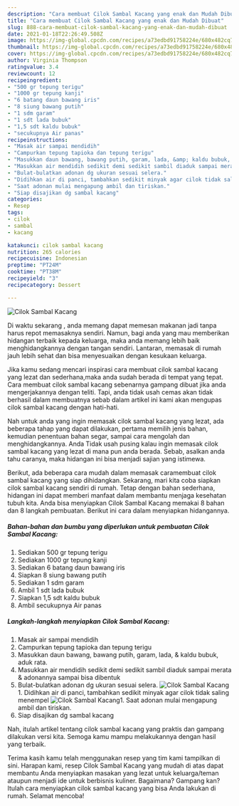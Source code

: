 ```yaml
---
description: "Cara membuat Cilok Sambal Kacang yang enak dan Mudah Dibuat"
title: "Cara membuat Cilok Sambal Kacang yang enak dan Mudah Dibuat"
slug: 888-cara-membuat-cilok-sambal-kacang-yang-enak-dan-mudah-dibuat
date: 2021-01-18T22:26:49.508Z
image: https://img-global.cpcdn.com/recipes/a73edbd91758224e/680x482cq70/cilok-sambal-kacang-foto-resep-utama.jpg
thumbnail: https://img-global.cpcdn.com/recipes/a73edbd91758224e/680x482cq70/cilok-sambal-kacang-foto-resep-utama.jpg
cover: https://img-global.cpcdn.com/recipes/a73edbd91758224e/680x482cq70/cilok-sambal-kacang-foto-resep-utama.jpg
author: Virginia Thompson
ratingvalue: 3.4
reviewcount: 12
recipeingredient:
- "500 gr tepung terigu"
- "1000 gr tepung kanji"
- "6 batang daun bawang iris"
- "8 siung bawang putih"
- "1 sdm garam"
- "1 sdt lada bubuk"
- "1,5 sdt kaldu bubuk"
- "secukupnya Air panas"
recipeinstructions:
- "Masak air sampai mendidih"
- "Campurkan tepung tapioka dan tepung terigu"
- "Masukkan daun bawang, bawang putih, garam, lada, &amp; kaldu bubuk, aduk rata."
- "Masukkan air mendidih sedikit demi sedikit sambil diaduk sampai merata &amp; adonannya sampai bisa dibentuk"
- "Bulat-bulatkan adonan dg ukuran sesuai selera."
- "Didihkan air di panci, tambahkan sedikit minyak agar cilok tidak saling menempel"
- "Saat adonan mulai mengapung ambil dan tiriskan."
- "Siap disajikan dg sambal kacang"
categories:
- Resep
tags:
- cilok
- sambal
- kacang

katakunci: cilok sambal kacang 
nutrition: 265 calories
recipecuisine: Indonesian
preptime: "PT24M"
cooktime: "PT38M"
recipeyield: "3"
recipecategory: Dessert

---
```



![Cilok Sambal Kacang](https://img-global.cpcdn.com/recipes/a73edbd91758224e/680x482cq70/cilok-sambal-kacang-foto-resep-utama.jpg)

Di waktu  sekarang , anda memang dapat memesan makanan jadi tanpa harus repot memasaknya sendiri. Namun, bagi anda yang mau memberikan hidangan terbaik kepada keluarga, maka anda memang lebih baik menghidangkannya dengan tangan sendiri. Lantaran, memasak di rumah jauh lebih sehat dan bisa menyesuaikan dengan kesukaan keluarga.

Jika kamu sedang mencari inspirasi cara membuat cilok sambal kacang yang lezat dan sederhana,maka anda sudah berada di tempat yang tepat. Cara membuat cilok sambal kacang  sebenarnya gampang dibuat jika anda mengerjakannya dengan teliti. Tapi, anda tidak usah cemas akan tidak berhasil dalam membuatnya 
sebab dalam artikel ini kami akan mengupas cilok sambal kacang dengan hati-hati.  



Nah untuk anda yang ingin memasak cilok sambal kacang yang lezat, ada beberapa tahap yang dapat dilakukan, pertama memilih jenis bahan, kemudian penentuan bahan segar, sampai cara mengolah dan menghidangkannya. Anda Tidak usah pusing kalau ingin memasak cilok sambal kacang yang lezat di mana pun anda berada. Sebab, asalkan anda  tahu caranya, maka hidangan ini bisa menjadi sajian yang istimewa.

Berikut, ada beberapa cara mudah dalam memasak caramembuat cilok sambal kacang yang siap dihidangkan. Sekarang, mari kita coba siapkan cilok sambal kacang sendiri di rumah. Tetap dengan bahan sederhana, hidangan ini dapat memberi manfaat dalam membantu menjaga kesehatan tubuh kita. Anda bisa menyiapkan Cilok Sambal Kacang memakai 8 bahan dan 8 langkah pembuatan. Berikut ini cara dalam menyiapkan hidangannya.

<!--inarticleads1-->

##### Bahan-bahan dan bumbu yang diperlukan untuk pembuatan Cilok Sambal Kacang:

1. Sediakan 500 gr tepung terigu
1. Sediakan 1000 gr tepung kanji
1. Sediakan 6 batang daun bawang iris
1. Siapkan 8 siung bawang putih
1. Sediakan 1 sdm garam
1. Ambil 1 sdt lada bubuk
1. Siapkan 1,5 sdt kaldu bubuk
1. Ambil secukupnya Air panas




<!--inarticleads2-->

##### Langkah-langkah menyiapkan Cilok Sambal Kacang:

1. Masak air sampai mendidih
1. Campurkan tepung tapioka dan tepung terigu
1. Masukkan daun bawang, bawang putih, garam, lada, &amp; kaldu bubuk, aduk rata.
1. Masukkan air mendidih sedikit demi sedikit sambil diaduk sampai merata &amp; adonannya sampai bisa dibentuk
1. Bulat-bulatkan adonan dg ukuran sesuai selera.
<img src="//assets-global.cpcdn.com/assets/icons/button_play-2c75c40dde080a61004c1f40b05d8f140eaff45d7e9e6481dc71c63d2e7c4909.png" alt="Cilok Sambal Kacang">1. Didihkan air di panci, tambahkan sedikit minyak agar cilok tidak saling menempel
<img src="//assets-global.cpcdn.com/assets/icons/button_play-2c75c40dde080a61004c1f40b05d8f140eaff45d7e9e6481dc71c63d2e7c4909.png" alt="Cilok Sambal Kacang">1. Saat adonan mulai mengapung ambil dan tiriskan.
1. Siap disajikan dg sambal kacang




Nah, itulah artikel tentang  cilok sambal kacang  yang praktis dan gampang dilakukan versi kita. Semoga kamu mampu melakukannya dengan hasil yang terbaik. 

Terima kasih kamu telah menggunakan resep yang tim kami tampilkan di sini. Harapan kami, resep  Cilok Sambal Kacang yang mudah di atas dapat membantu Anda menyiapkan masakan yang lezat untuk keluarga/teman ataupun menjadi ide untuk berbisnis kuliner. Bagaimana? Gampang kan? Itulah cara menyiapkan cilok sambal kacang yang bisa Anda lakukan di rumah. Selamat mencoba!

